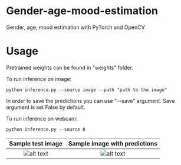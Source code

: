 # Gender-age-mood-estimation
Gender, age, mood estimation with PyTorch and OpenCV

# Usage

Pretrained weights can be found in "weights" folder.

To run inference on image: 
```
python inference.py --source image --path "path to the image"
```
In order to save the predictions you can use "--save" argument. Save argument is set False by default. 

To run inference on webcam:
```
python inference.py --source 0
```

Sample test image          |  Sample image with predictions
:-------------------------:|:-------------------------:
![alt text](https://github.com/fano2458/Gender-age-mood-estimation/releases/download/data/im.png?raw=true) |  ![alt text](https://github.com/fano2458/Gender-age-mood-estimation/releases/download/data/im_new.png?raw=true)

